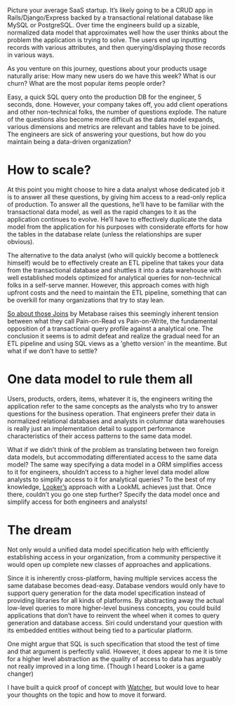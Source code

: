 Picture your average SaaS startup. It’s likely going to be a CRUD app in Rails/Django/Express backed by a transactional relational database like MySQL or PostgreSQL. Over time the engineers build up a sizable, normalized data model that approximates well how the user thinks about the problem the application is trying to solve. The users end up inputting records with various attributes, and then querying/displaying those records in various ways.

As you venture on this journey, questions about your products usage naturally arise: How many new users do we have this week? What is our churn? What are the most popular items people order?

Easy, a quick SQL query onto the production DB for the engineer, 5 seconds, done. However, your company takes off, you add client operations and other non-technical folks, the number of questions explode. The nature of the questions also become more difficult as the data model expands, various dimensions and metrics are relevant and tables have to be joined. The engineers are sick of answering your questions, but how do you maintain being a data-driven organization?

# How to scale?

At this point you might choose to hire a data analyst whose dedicated job it is to answer all these questions, by giving him access to a read-only replica of production. To answer all the questions, he’ll have to be familiar with the transactional data model, as well as the rapid changes to it as the application continues to evolve. He’ll have to effectively duplicate the data model from the application for his purposes with considerate efforts for how the tables in the database relate (unless the relationships are super obvious).

The alternative to the data analyst (who will quickly become a bottleneck himself) would be to effectively create an ETL pipeline that takes your data from the transactional database and shuttles it into a data warehouse with well established models optimized for analytical queries for non-technical folks in a self-serve manner. However, this approach comes with high upfront costs and the need to maintain the ETL pipeline, something that can be overkill for many organizations that try to stay lean.

[So about those Joins](https://www.metabase.com/blog/Joins/) by Metabase raises this seemingly inherent tension between what they call Pain-on-Read vs Pain-on-Write, the fundamental opposition of a transactional query profile against a analytical one. The conclusion it seems is to admit defeat and realize the gradual need for an ETL pipeline and using SQL views as a 'ghetto version' in the meantime. But what if we don’t have to settle?

# One data model to rule them all

Users, products, orders, items, whatever it is, the engineers writing the application refer to the same concepts as the analysts who try to answer questions for the business operation. That engineers prefer their data in normalized relational databases and analysts in columnar data warehouses is really just an implementation detail to support performance characteristics of their access patterns to the same data model.

What if we didn’t think of the problem as translating between two foreign data models, but accommodating differentiated access to the same data model? The same way specifying a data model in a ORM simplifies access to it for engineers, shouldn’t access to a higher level data model allow analysts to simplify access to it for analytical queries?  To the best of my knowledge, [Looker’s](https://looker.com) approach with a LookML achieves just that. Once there, couldn’t you go one step further? Specify the data model once and simplify access for both engineers and analysts!

# The dream

Not only would a unified data model specification help with efficiently establishing access in your organization, from a community perspective it would open up complete new classes of approaches and applications.

Since it is inherently cross-platform, having multiple services access the same database becomes dead-easy. Database vendors would only have to support query generation for the data model specification instead of providing libraries for all kinds of platforms. By abstracting away the actual low-level queries to more higher-level business concepts, you could build applications that don’t have to reinvent the wheel when it comes to query generation and database access. Siri could understand your question with its embedded entities without being tied to a particular platform.

One might argue that SQL is such specification that stood the test of time and that argument is perfectly valid. However, it does appear to me it is time for a higher level abstraction as the quality of access to data has arguably not really improved in a long time. (Though I heard Looker is a game changer)

I have built a quick proof of concept with [Watcher](https://github.com/nambrot/watcher), but would love to hear your thoughts on the topic and how to move it forward.
